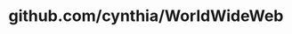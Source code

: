 ---
layout: post
title: github.com/cynthia/WorldWideWeb
categories: link
tags: [انگلیسی, گیت‌هاب, برنامه‌نویسی]
---